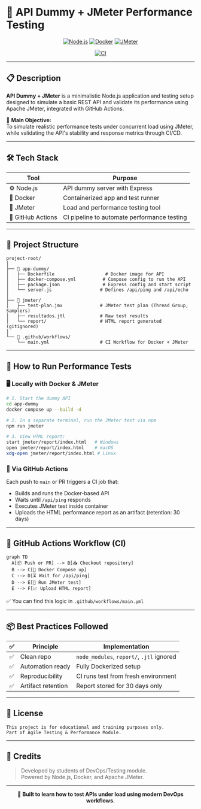 # 🔧 API Dummy + JMeter Performance Testing

<div align="center">

[![Node.js](https://img.shields.io/badge/Node.js-18.x-brightgreen)](https://nodejs.org/)
[![Docker](https://img.shields.io/badge/Docker-Compose-blue)](https://docs.docker.com/compose/)
[![JMeter](https://img.shields.io/badge/JMeter-5.5-red)](https://jmeter.apache.org/)

[![CI](https://github.com/gperzal/jmeter-tests/actions/workflows/jmeter-test.yml/badge.svg?branch=main)](https://github.com/gperzal/jmeter-tests/actions/workflows/jmeter-test.yml)

</div>

---

## 📋 Description

**API Dummy + JMeter** is a minimalistic Node.js application and testing setup designed to simulate a basic REST API and validate its performance using Apache JMeter, integrated with GitHub Actions.

🎯 **Main Objective:**  
To simulate realistic performance tests under concurrent load using JMeter, while validating the API's stability and response metrics through CI/CD.

---

## 🛠️ Tech Stack

| Tool              | Purpose                                     |
| ----------------- | ------------------------------------------- |
| ⚙️ Node.js        | API dummy server with Express               |
| 🐳 Docker         | Containerized app and test runner           |
| 🧪 JMeter         | Load and performance testing tool           |
| 🔄 GitHub Actions | CI pipeline to automate performance testing |

---

## 🧩 Project Structure

```
project-root/
│
├── 📁 app-dummy/
│   ├── Dockerfile                   # Docker image for API
│   ├── docker-compose.yml          # Compose config to run the API
│   ├── package.json                # Express config and start script
│   └── server.js                  # Defines /api/ping and /api/echo
│
├── 📁 jmeter/
│   ├── test-plan.jmx              # JMeter test plan (Thread Group, Samplers)
│   ├── resultados.jtl             # Raw test results
│   └── report/                    # HTML report generated (gitignored)
│
└── 📁 .github/workflows/
    └── main.yml                   # CI Workflow for Docker + JMeter
```

---

## 🧪 How to Run Performance Tests

### 🖥️ Locally with Docker & JMeter

```bash
# 1. Start the dummy API
cd app-dummy
docker compose up --build -d

# 2. In a separate terminal, run the JMeter test via npm
npm run jmeter

# 3. View HTML report:
start jmeter/report/index.html   # Windows
open jmeter/report/index.html    # macOS
xdg-open jmeter/report/index.html # Linux
```

### 🔁 Via GitHub Actions

Each push to `main` or PR triggers a CI job that:

- Builds and runs the Docker-based API
- Waits until `/api/ping` responds
- Executes JMeter test inside container
- Uploads the HTML performance report as an artifact (retention: 30 days)

---

## 🔄 GitHub Actions Workflow (CI)

```mermaid
graph TD
  A[📦 Push or PR] --> B[📥 Checkout repository]
  B --> C[🐳 Docker Compose up]
  C --> D[⏳ Wait for /api/ping]
  D --> E[🧪 Run JMeter test]
  E --> F[📈 Upload HTML report]

```

✅ You can find this logic in `.github/workflows/main.yml`

---

## 📦 Best Practices Followed

| ✅  | Principle          | Implementation                            |
| --- | ------------------ | ----------------------------------------- |
| ✅  | Clean repo         | `node_modules`, `report/`, `.jtl` ignored |
| ✅  | Automation ready   | Fully Dockerized setup                    |
| ✅  | Reproducibility    | CI runs test from fresh environment       |
| ✅  | Artifact retention | Report stored for 30 days only            |

---

## 📜 License

```
This project is for educational and training purposes only.
Part of Agile Testing & Performance Module.
```

---

## 🙌 Credits

> Developed by students of DevOps/Testing module.  
> Powered by Node.js, Docker, and Apache JMeter.

---

<div align="center">

🚀 **Built to learn how to test APIs under load using modern DevOps workflows.**

</div>
